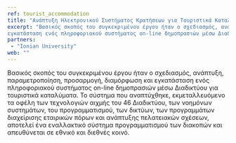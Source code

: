 ```yaml
---
ref: tourist_accommodation
title: "Ανάπτυξη Ηλεκτρονικού Συστήματος Κρατήσεων για Τουριστικά Καταλύματα"
excerpt: "Βασικός σκοπός του συγκεκριμένου έργου ήταν ο σχεδιασμός, ανάπτυξη, παραμετροποίηση, προσαρμογή, διαμόρφωση και 
εγκατάσταση ενός πληροφοριακού συστήματος on-line δημοπρασιών μέσω Διαδικτύου για τουριστικά καταλύματα."
partners:
 - "Ionian University"
web: ""
---
```


Βασικός σκοπός του συγκεκριμένου έργου ήταν ο σχεδιασμός, ανάπτυξη, παραμετροποίηση, προσαρμογή, διαμόρφωση και εγκατάσταση 
ενός πληροφοριακού συστήματος on-line δημοπρασιών μέσω Διαδικτύου για τουριστικά καταλύματα. Το σύστημα που αναπτύχθηκε, 
εκμεταλλευόμενο τα οφέλη των τεχνολογιών αιχμής του 46 Διαδικτύου, των νοημόνων συστημάτων, του προγραμματισμού, των δικτύων,
των προγραμμάτων διαχείρισης εταιρικών πόρων και ανάπτυξης πελατειακών σχέσεων, αποτελεί ένα εναλλακτικό σύστημα προγραμματισμού
των διακοπών και απευθύνεται σε εθνικό και διεθνές κοινό.
